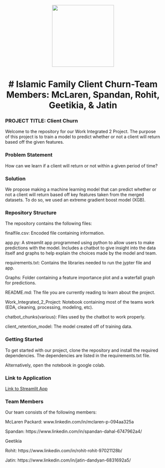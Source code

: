 <p align = "center" draggable=”false” ><img src="https://encrypted-tbn0.gstatic.com/images?q=tbn:ANd9GcR8HNB-ex4xb4H3-PXRcywP5zKC_3U8VzQTPA&usqp=CAU" 
     width="200px"
     height="auto"/>
</p>



# <h1 align="center" id="heading"># Islamic Family Client Churn-Team Members: McLaren, Spandan, Rohit, Geetikia, & Jatin
</h1>


 

### PROJECT TITLE: Client Churn

Welcome to the repository for our Work Integrated 2 Project. The purpose of this project is to train a model to predict
whether or not a client will return based off the given features.

### Problem Statement

How can we learn if a client will return or not within a given period of time?

### Solution

We propose making a machine learning model that can predict whether or not a client will return based off key features taken from 
the merged datasets. To do so, we used an extreme gradient boost model (XGB). 

### Repository Structure

The repository contains the following files:

<p>finalfile.csv: Encoded file containing information.</p>
<p>app.py: A streamlit app programmed using python to allow users to make predictions with the model. Includes a chatbot to give insight into the data itself and
graphs to help explain the choices made by the model and team.</p>
<p>requirements.txt: Contains the libraries needed to run the jypter file and app.</p>
<p>Graphs: Folder containing a feature importance plot and a waterfall graph for predictions.</p>
<p>README.md: The file you are currently reading to learn about the project.</p>
<p>Work_Integrated_2_Project: Notebook containing most of the teams work (EDA, cleaning, processing, modeling, etc).</p>
<p>chatbot_chunks(various): Files used by the chatbot to work properly.</p>
<p>client_retention_model: The model created off of training data.</p>

### Getting Started

To get started with our project, clone the repository and install the required dependencies. The dependencies are listed in the requirements.txt file.

Alternatively, open the notebook in google colab. 

### Link to Application

[Link to Streamlit App](https://cmpt-3835-opub3eq4kx5kgz8gjefshy.streamlit.app/)

### Team Members

Our team consists of the following members:

<p>McLaren Packard: www.linkedin.com/in/mclaren-p-094aa325a</p>
<p>Spandan: https://www.linkedin.com/in/spandan-dahal-6747962a4/</p>
<p>Geetikia</p>
<p>Rohit: https://www.linkedin.com/in/rohit-rohit-97021128b/</p>
<p>Jatin: https://www.linkedin.com/in/jatin-dandyan-6831692a5/</p>
